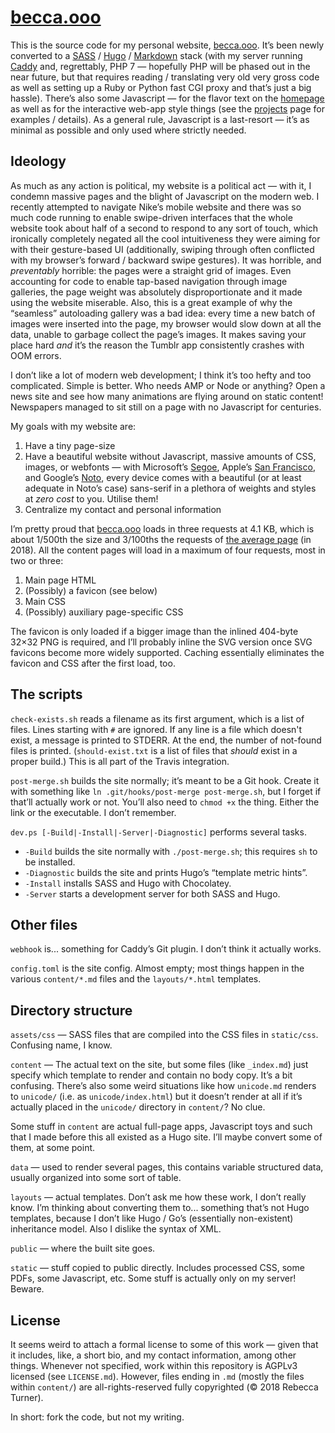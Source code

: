 # [becca.ooo]

This is the source code for my personal website, [becca.ooo]. It’s been newly
converted to a [SASS] / [Hugo] / [Markdown][bf] stack (with my server running
[Caddy] and, regrettably, PHP 7 — hopefully PHP will be phased out in the near
future, but that requires reading / translating very old very gross code as well
as setting up a Ruby or Python fast CGI proxy and that’s just a big hassle).
There’s also some Javascript — for the flavor text on the [homepage][becca.ooo]
as well as for the interactive web-app style things (see the [projects] page for
examples / details). As a general rule, Javascript is a last-resort — it’s as
minimal as possible and only used where strictly needed.

## Ideology

As much as any action is political, my website is a political act — with it, I
condemn massive pages and the blight of Javascript on the modern web. I recently
attempted to navigate Nike’s mobile website and there was so much code running
to enable swipe-driven interfaces that the whole website took about half of a
second to respond to any sort of touch, which ironically completely negated all
the cool intuitiveness they were aiming for with their gesture-based UI
(additionally, swiping through often conflicted with my browser’s forward /
backward swipe gestures). It was horrible, and *preventably* horrible: the pages
were a straight grid of images. Even accounting for code to enable tap-based
navigation through image galleries, the page weight was absolutely
disproportionate and it made using the website miserable. Also, this is a great
example of why the “seamless” autoloading gallery was a bad idea: every time a
new batch of images were inserted into the page, my browser would slow down at
all the data, unable to garbage collect the page’s images. It makes saving your
place hard *and* it’s the reason the Tumblr app consistently crashes with OOM
errors.

I don’t like a lot of modern web development; I think it’s too hefty and too
complicated. Simple is better. Who needs AMP or Node or anything?  Open a news
site and see how many animations are flying around on static content!
Newspapers managed to sit still on a page with no Javascript for centuries.

My goals with my website are:

1. Have a tiny page-size
2. Have a beautiful website without Javascript, massive amounts of CSS, images,
   or webfonts — with Microsoft’s [Segoe], Apple’s [San Francisco], and Google’s
   [Noto], every device comes with a beautiful (or at least adequate in Noto’s
   case) sans-serif in a plethora of weights and styles at *zero cost* to you.
   Utilise them!
3. Centralize my contact and personal information

I’m pretty proud that [becca.ooo] loads in three requests at 4.1 KB, which is
about 1/500th the size and 3/100ths the requests of [the average page] (in
2018). All the content pages will load in a maximum of four requests, most in
two or three:

1. Main page HTML
2. (Possibly) a favicon (see below)
3. Main CSS
4. (Possibly) auxiliary page-specific CSS

The favicon is only loaded if a bigger image than the inlined 404-byte 32×32 PNG
is required, and I’ll probably inline the SVG version once SVG favicons become
more widely supported. Caching essentially eliminates the favicon and CSS after
the first load, too.

## The scripts

`check-exists.sh` reads a filename as its first argument, which is a list of
files. Lines starting with `#` are ignored. If any line is a file which doesn't
exist, a message is printed to STDERR. At the end, the number of not-found files
is printed. (`should-exist.txt` is a list of files that *should* exist in a
proper build.) This is all part of the Travis integration.

`post-merge.sh` builds the site normally; it’s meant to be a Git hook. Create it
with something like `ln .git/hooks/post-merge post-merge.sh`, but I forget if
that’ll actually work or not. You’ll also need to `chmod +x` the thing. Either
the link or the executable. I don’t remember.

`dev.ps [-Build|-Install|-Server|-Diagnostic]` performs several tasks.

* `-Build` builds the site normally with `./post-merge.sh`; this requires `sh`
  to be installed.
* `-Diagnostic` builds the site and prints Hugo’s “template metric hints”.
* `-Install` installs SASS and Hugo with Chocolatey.
* `-Server` starts a development server for both SASS and Hugo.

## Other files

`webhook` is... something for Caddy’s Git plugin. I don’t think it actually
works.

`config.toml` is the site config. Almost empty; most things happen in the
various `content/*.md` files and the `layouts/*.html` templates.

## Directory structure

`assets/css` — SASS files that are compiled into the CSS files in `static/css`.
Confusing name, I know.

`content` — The actual text on the site, but some files (like `_index.md`) just
specify which template to render and contain no body copy. It’s a bit confusing.
There’s also some weird situations like how `unicode.md` renders to `unicode/`
(i.e. as `unicode/index.html`) but it doesn’t render at all if it’s actually
placed in the `unicode/` directory in `content/`? No clue.

Some stuff in `content` are actual full-page apps, Javascript toys and such that
I made before this all existed as a Hugo site. I’ll maybe convert some of them,
at some point.

`data` — used to render several pages, this contains variable structured data,
usually organized into some sort of table.

`layouts` — actual templates. Don’t ask me how these work, I don’t really know.
I’m thinking about converting them to... something that’s not Hugo templates,
because I don’t like Hugo / Go’s (essentially non-existent) inheritance model.
Also I dislike the syntax of XML.

`public` — where the built site goes.

`static` — stuff copied to public directly. Includes processed CSS, some PDFs,
some Javascript, etc. Some stuff is actually only on my server! Beware.

## License

It seems weird to attach a formal license to some of this work — given that it
includes, like, a short bio, and my contact information, among other things.
Whenever not specified, work within this repository is AGPLv3 licensed (see
`LICENSE.md`). However, files ending in `.md` (mostly the files within
`content/`) are all-rights-reserved fully copyrighted (© 2018 Rebecca Turner).

In short: fork the code, but not my writing.

[becca.ooo]: https://becca.ooo/
[projects]: https://becca.ooo/projects
[bf]: https://github.com/russross/blackfriday
[SASS]: http://sass-lang.com/
[Hugo]: https://github.com/gohugoio/hugo
[Caddy]: https://caddyserver.com/
[the average page]: https://www.machmetrics.com/speed-blog/average-page-load-times-websites-2018/
[Segoe]: https://en.m.wikipedia.org/wiki/Segoe
[San Francisco]: https://en.m.wikipedia.org/wiki/San_Francisco_(sans-serif_typeface)
[Noto]: https://en.m.wikipedia.org/wiki/Noto_fonts
